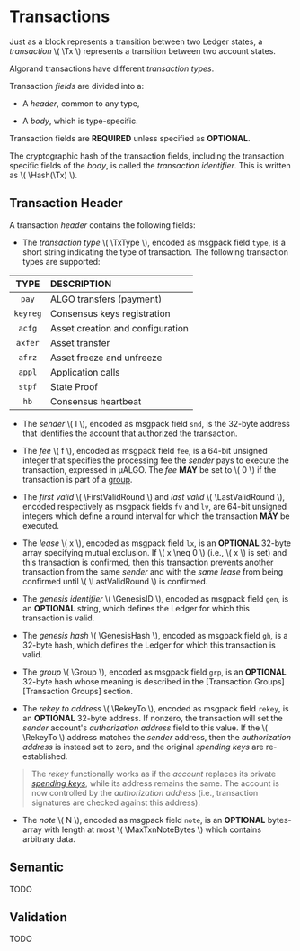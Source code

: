 $$
\newcommand \Tx {\mathrm{Tx}}
\newcommand \TxSeq {\mathrm{TxSeq}}
\newcommand \TxTail {\mathrm{TxTail}}
\newcommand \TxType {\mathrm{TxType}}
\newcommand \TxCommit {\mathrm{TxCommit}}
\newcommand \vpk {\mathrm{vpk}}
\newcommand \spk {\mathrm{spk}}
\newcommand \sppk {\mathrm{sppk}}
\newcommand \vf {\mathrm{vf}}
\newcommand \vl {\mathrm{vl}}
\newcommand \vkd {\mathrm{vkd}}
\newcommand \Hash {\mathrm{Hash}}
\newcommand \nonpart {\mathrm{nonpart}}
\newcommand \RekeyTo {\mathrm{RekeyTo}}
\newcommand \FirstValidRound {r_\mathrm{fv}}
\newcommand \LastValidRound {r_\mathrm{lv}}
\newcommand \Genesis {\mathrm{Genesis}}
\newcommand \GenesisID {\Genesis\mathrm{ID}}
\newcommand \GenesisID {\Genesis\Hash}
\newcommand \Group {\Tx\mathrm{G}}
\newcommand \RekeyTo {\mathrm{RekeyTo}}
\newcommand \MaxTxnNoteBytes {T_{m,\max}}
$$

# Transactions

Just as a block represents a transition between two Ledger states, a _transaction_
\\( \Tx \\) represents a transition between two account states.

Algorand transactions have different _transaction types_.

Transaction _fields_ are divided into a:

- A _header_, common to any type,

- A _body_, which is type-specific.

Transaction fields are **REQUIRED** unless specified as **OPTIONAL**.

The cryptographic hash of the transaction fields, including the transaction specific
fields of the _body_, is called the _transaction identifier_. This is written as
\\( \Hash(\Tx) \\).

## Transaction Header

A transaction _header_ contains the following fields:

- The _transaction type_ \\( \TxType \\), encoded as msgpack field `type`, is a
short string indicating the type of transaction. The following transaction types
are supported:

|   TYPE   | DESCRIPTION                      |
|:--------:|:---------------------------------|
|  `pay`   | ALGO transfers (payment)         |
| `keyreg` | Consensus keys registration      |
|  `acfg`  | Asset creation and configuration |
| `axfer`  | Asset transfer                   |
|  `afrz`  | Asset freeze and unfreeze        |
|  `appl`  | Application calls                |
|  `stpf`  | State Proof                      |
|   `hb`   | Consensus heartbeat              |

- The _sender_ \\( I \\), encoded as msgpack field `snd`, is the 32-byte address
that identifies the account that authorized the transaction.

- The _fee_ \\( f \\), encoded as msgpack field `fee`, is a 64-bit unsigned integer
that specifies the processing fee the _sender_ pays to execute the transaction,
expressed in μALGO. The _fee_ **MAY** be set to \\( 0 \\) if the transaction is
part of a [group](./ledger-txn-group.md).

- The _first valid_ \\( \FirstValidRound \\) and _last valid_ \\( \LastValidRound \\),
encoded respectively as msgpack fields `fv` and `lv`, are 64-bit unsigned integers
which define a round interval for which the transaction **MAY** be executed.

<!-- TODO: Specify the ordering between \FirstValidRound and \LastValidRound -->

- The _lease_ \\( x \\), encoded as msgpack field `lx`, is an **OPTIONAL** 32-byte
array specifying mutual exclusion. If \\( x \neq 0 \\) (i.e., \\( x \\) is set) and
this transaction is confirmed, then this transaction prevents another transaction
from the same _sender_ and with the _same lease_ from being confirmed until \\( \LastValidRound \\)
is confirmed.

- The _genesis identifier_ \\( \GenesisID \\), encoded as msgpack field `gen`, is
an **OPTIONAL** string, which defines the Ledger for which this transaction is valid.

- The _genesis hash_ \\( \GenesisHash \\), encoded as msgpack field `gh`, is a 32-byte
hash, which defines the Ledger for which this transaction is valid.

- The _group_ \\( \Group \\), encoded as msgpack field `grp`, is an **OPTIONAL**
32-byte hash whose meaning is described in the [Transaction Groups][Transaction Groups]
section.

- The _rekey to address_ \\( \RekeyTo \\), encoded as msgpack field `rekey`, is
an **OPTIONAL** 32-byte address. If nonzero, the transaction will set the _sender_
account's _authorization address_ field to this value. If the \\( \RekeyTo \\) address
matches the _sender_ address, then the _authorization address_ is instead set to
zero, and the original _spending keys_ are re-established.
 
> The _rekey_ functionally works as if the _account_ replaces its private [_spending
> keys_](partkey.md#root-keys), while its address remains the same. The account is
> now controlled by the _authorization address_ (i.e., transaction signatures are
> checked against this address).

- The _note_ \\( N \\), encoded as msgpack field `note`, is an **OPTIONAL** bytes-array
with length at most \\( \MaxTxnNoteBytes \\) which contains arbitrary data.

## Semantic

TODO

## Validation

TODO